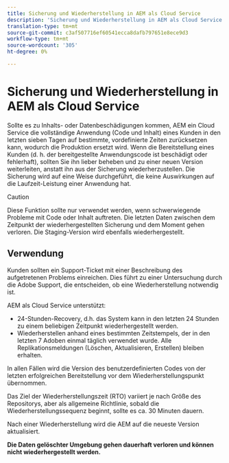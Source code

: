 ```yaml
---
title: Sicherung und Wiederherstellung in AEM als Cloud Service
description: 'Sicherung und Wiederherstellung in AEM als Cloud Service '
translation-type: tm+mt
source-git-commit: c3af507716ef60541ecca8dafb797651e8ece9d3
workflow-type: tm+mt
source-wordcount: '305'
ht-degree: 0%

---
```



# Sicherung und Wiederherstellung in AEM als Cloud Service

Sollte es zu Inhalts- oder Datenbeschädigungen kommen, AEM ein Cloud Service die vollständige Anwendung (Code und Inhalt) eines Kunden in den letzten sieben Tagen auf bestimmte, vordefinierte Zeiten zurücksetzen kann, wodurch die Produktion ersetzt wird.
Wenn die Bereitstellung eines Kunden (d. h. der bereitgestellte Anwendungscode ist beschädigt oder fehlerhaft), sollten Sie ihn lieber beheben und zu einer neuen Version weiterleiten, anstatt ihn aus der Sicherung wiederherzustellen. Die Sicherung wird auf eine Weise durchgeführt, die keine Auswirkungen auf die Laufzeit-Leistung einer Anwendung hat.

>[!CAUTION]
>
>Diese Funktion sollte nur verwendet werden, wenn schwerwiegende Probleme mit Code oder Inhalt auftreten. Die letzten Daten zwischen dem Zeitpunkt der wiederhergestellten Sicherung und dem Moment gehen verloren. Die Staging-Version wird ebenfalls wiederhergestellt.

## Verwendung

Kunden sollten ein Support-Ticket mit einer Beschreibung des aufgetretenen Problems einreichen. Dies führt zu einer Untersuchung durch die Adobe Support, die entscheiden, ob eine Wiederherstellung notwendig ist.

AEM als Cloud Service unterstützt:

* 24-Stunden-Recovery, d.h. das System kann in den letzten 24 Stunden zu einem beliebigen Zeitpunkt wiederhergestellt werden.
* Wiederherstellen anhand eines bestimmten Zeitstempels, der in den letzten 7 Adoben einmal täglich verwendet wurde.  Alle Replikationsmeldungen (Löschen, Aktualisieren, Erstellen) bleiben erhalten.

In allen Fällen wird die Version des benutzerdefinierten Codes von der letzten erfolgreichen Bereitstellung vor dem Wiederherstellungspunkt übernommen.

Das Ziel der Wiederherstellungszeit (RTO) variiert je nach Größe des Repositorys, aber als allgemeine Richtlinie, sobald die Wiederherstellungssequenz beginnt, sollte es ca. 30 Minuten dauern.

Nach einer Wiederherstellung wird die AEM auf die neueste Version aktualisiert.

**Die Daten gelöschter Umgebung gehen dauerhaft verloren und können nicht wiederhergestellt werden.**
